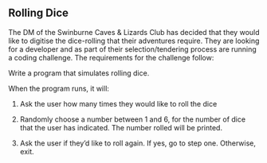 ## Rolling Dice

The DM of the Swinburne Caves & Lizards Club has decided that they would like to digitise the dice-rolling that their adventures require.  They are looking for a developer and as part of their selection/tendering process are running a coding challenge.  The requirements for the challenge follow:

Write a program that simulates rolling dice.

When the program runs, it will:

1. Ask the user how many times they would like to roll the dice

2. Randomly choose a number between 1 and 6, for the number of dice that the user has indicated.  The number rolled will be printed.

3. Ask the user if they’d like to roll again.  If yes, go to step one.  Otherwise, exit.
